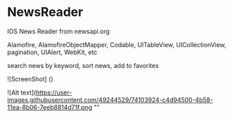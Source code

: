 # NewsReader

IOS News Reader from newsapi.org

Alamofire, AlamofireObjectMapper, Codable, UITableView, UICollectionView, 
pagination, UIAlert, WebKit, etc

search news by keyword, sort news, add to favorites

![ScreenShot] ()

![Alt text](https://user-images.githubusercontent.com/49244529/74103924-c4d94500-4b58-11ea-8b06-7eeb8814d71f.png ""
